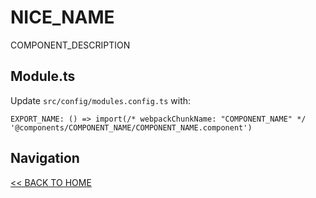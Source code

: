 # NICE_NAME

COMPONENT_DESCRIPTION

## Module.ts

Update `src/config/modules.config.ts` with:

`EXPORT_NAME: () => import(/* webpackChunkName: "COMPONENT_NAME" */ '@components/COMPONENT_NAME/COMPONENT_NAME.component')`

## Navigation

[<< BACK TO HOME](../README.md)
